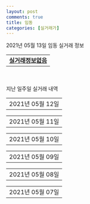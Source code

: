 ```yaml
---
layout: post
comments: true
title: 임동
categories: [실거래가]
---
```


2021년 05월 13일 임동 실거래 정보

<table>
  <tr>
    <td colspan="4" style="font-weight: bold;"><a href="https://search.naver.com/search.naver?query=실거래정보없음">실거래정보없음</a></td>
  </tr>
    
</table>
    
<div style="margin-top: 50px; margin-bottom: 13px">지난 일주일 실거래 내역</div>

  <table style="width: 100%; margin-bottom: 1px">
      <tr class="header">
        <td>2021년 05월 12일</td>
      </tr>
      <tr class="child" style="display: none">
        <td>
            
        <table>
          <tr>
            <td colspan="4" style="font-weight: bold;"><a href="https://search.naver.com/search.naver?query=한국아델리움2차">한국아델리움2차</a></td>
          </tr>

          <tr>
            <td>매매</td>
            <td>14층</td>
            <td>107.6685㎡</td>
            <td>계약일 2021-04-22</td>
          </tr>
          <tr>
            <td colspan="4">45,000<br>기존최고가 45,000</td>
          </tr>
    
        </table>
        <table style="margin-top: 5px">
          <tr>
            <td colspan="4" style="font-weight: bold;"><a href="https://search.naver.com/search.naver?query=금남로 중흥S-클래스&두산위브더제니스">금남로 중흥S-클래스&두산위브더제니스</a></td>
          </tr>
    
          <tr>
            <td>전매</td>
            <td>11층</td>
            <td>63.9938㎡</td>
            <td>계약일 2021-04-21</td>
          </tr>
          <tr>
            <td colspan="4">42,750</td>
          </tr>
    
          <tr>
            <td>전매</td>
            <td>24층</td>
            <td>63.9938㎡</td>
            <td>계약일 2021-04-21</td>
          </tr>
          <tr>
            <td colspan="4">40,150</td>
          </tr>
    
        </table>
        <table style="margin-top: 5px">
          <tr>
            <td colspan="4" style="font-weight: bold;"><a href="https://search.naver.com/search.naver?query=임동2 중흥S클래스 고운라피네">임동2 중흥S클래스 고운라피네</a></td>
          </tr>
    
          <tr>
            <td>전매</td>
            <td>13층</td>
            <td>84.9506㎡</td>
            <td>계약일 2021-05-05</td>
          </tr>
          <tr>
            <td colspan="4">55,590</td>
          </tr>
    
        </table>
    
        </td>
      </tr>
  </table>
    
  <table style="width: 100%; margin-bottom: 1px">
      <tr class="header">
        <td>2021년 05월 11일</td>
      </tr>
      <tr class="child" style="display: none">
        <td>
            
        <table>
          <tr>
            <td colspan="4" style="font-weight: bold;"><a href="https://search.naver.com/search.naver?query=임동2차국제미소래아파트">임동2차국제미소래아파트</a></td>
          </tr>

          <tr>
            <td>매매</td>
            <td>3층</td>
            <td>59.4918㎡</td>
            <td>계약일 2021-05-08</td>
          </tr>
          <tr>
            <td colspan="4">16,500<br>기존최고가 16,500</td>
          </tr>
    
        </table>
        <table style="margin-top: 5px">
          <tr>
            <td colspan="4" style="font-weight: bold;"><a href="https://search.naver.com/search.naver?query=한국아델리움2차">한국아델리움2차</a></td>
          </tr>
    
          <tr>
            <td>전세</td>
            <td>2층</td>
            <td>122.0664㎡</td>
            <td>계약일 2021-05-07</td>
          </tr>
          <tr>
            <td colspan="4">30,000</td>
          </tr>
    
        </table>
        <table style="margin-top: 5px">
          <tr>
            <td colspan="4" style="font-weight: bold;"><a href="https://search.naver.com/search.naver?query=금남로 중흥S-클래스&두산위브더제니스">금남로 중흥S-클래스&두산위브더제니스</a></td>
          </tr>
    
          <tr>
            <td>전매</td>
            <td>36층</td>
            <td>84.9366㎡</td>
            <td>계약일 2021-04-21</td>
          </tr>
          <tr>
            <td colspan="4">55,700</td>
          </tr>
    
          <tr>
            <td>전매</td>
            <td>38층</td>
            <td>84.9366㎡</td>
            <td>계약일 2021-05-01</td>
          </tr>
          <tr>
            <td colspan="4">55,700</td>
          </tr>
    
          <tr>
            <td>전매</td>
            <td>21층</td>
            <td>84.9366㎡</td>
            <td>계약일 2021-05-07</td>
          </tr>
          <tr>
            <td colspan="4">55,100</td>
          </tr>
    
          <tr>
            <td>전매</td>
            <td>20층</td>
            <td>84.9688㎡</td>
            <td>계약일 2021-05-06</td>
          </tr>
          <tr>
            <td colspan="4">54,900</td>
          </tr>
    
          <tr>
            <td>전매</td>
            <td>15층</td>
            <td>84.9688㎡</td>
            <td>계약일 2021-04-30</td>
          </tr>
          <tr>
            <td colspan="4">54,200</td>
          </tr>
    
          <tr>
            <td>전매</td>
            <td>39층</td>
            <td>84.9688㎡</td>
            <td>계약일 2021-05-03</td>
          </tr>
          <tr>
            <td colspan="4">53,300</td>
          </tr>
    
          <tr>
            <td>전매</td>
            <td>23층</td>
            <td>76.8231㎡</td>
            <td>계약일 2021-04-27</td>
          </tr>
          <tr>
            <td colspan="4">49,000</td>
          </tr>
    
          <tr>
            <td>전매</td>
            <td>37층</td>
            <td>76.8231㎡</td>
            <td>계약일 2021-04-24</td>
          </tr>
          <tr>
            <td colspan="4">47,800</td>
          </tr>
    
          <tr>
            <td>전매</td>
            <td>35층</td>
            <td>76.8231㎡</td>
            <td>계약일 2021-05-07</td>
          </tr>
          <tr>
            <td colspan="4">47,800</td>
          </tr>
    
          <tr>
            <td>전매</td>
            <td>3층</td>
            <td>63.9938㎡</td>
            <td>계약일 2021-04-27</td>
          </tr>
          <tr>
            <td colspan="4">37,650</td>
          </tr>
    
        </table>
        <table style="margin-top: 5px">
          <tr>
            <td colspan="4" style="font-weight: bold;"><a href="https://search.naver.com/search.naver?query=임동2 중흥S클래스 고운라피네">임동2 중흥S클래스 고운라피네</a></td>
          </tr>
    
          <tr>
            <td>전매</td>
            <td>10층</td>
            <td>84.9506㎡</td>
            <td>계약일 2021-05-08</td>
          </tr>
          <tr>
            <td colspan="4">54,890</td>
          </tr>
    
          <tr>
            <td>전매</td>
            <td>18층</td>
            <td>84.9506㎡</td>
            <td>계약일 2021-05-09</td>
          </tr>
          <tr>
            <td colspan="4">53,190</td>
          </tr>
    
          <tr>
            <td>전매</td>
            <td>3층</td>
            <td>84.9506㎡</td>
            <td>계약일 2021-05-05</td>
          </tr>
          <tr>
            <td colspan="4">50,500</td>
          </tr>
    
          <tr>
            <td>전매</td>
            <td>4층</td>
            <td>84.9506㎡</td>
            <td>계약일 2021-05-09</td>
          </tr>
          <tr>
            <td colspan="4">49,440</td>
          </tr>
    
          <tr>
            <td>전매</td>
            <td>19층</td>
            <td>84.9506㎡</td>
            <td>계약일 2021-05-03</td>
          </tr>
          <tr>
            <td colspan="4">46,690</td>
          </tr>
    
        </table>
    
        </td>
      </tr>
  </table>
    
  <table style="width: 100%; margin-bottom: 1px">
      <tr class="header">
        <td>2021년 05월 10일</td>
      </tr>
      <tr class="child" style="display: none">
        <td>
            
        <table>
          <tr>
            <td colspan="4" style="font-weight: bold;"><a href="https://search.naver.com/search.naver?query=실거래정보없음">실거래정보없음</a></td>
          </tr>

        </table>
    
        </td>
      </tr>
  </table>
    
  <table style="width: 100%; margin-bottom: 1px">
      <tr class="header">
        <td>2021년 05월 09일</td>
      </tr>
      <tr class="child" style="display: none">
        <td>
            
        <table>
          <tr>
            <td colspan="4" style="font-weight: bold;"><a href="https://search.naver.com/search.naver?query=실거래정보없음">실거래정보없음</a></td>
          </tr>

        </table>
    
        </td>
      </tr>
  </table>
    
  <table style="width: 100%; margin-bottom: 1px">
      <tr class="header">
        <td>2021년 05월 08일</td>
      </tr>
      <tr class="child" style="display: none">
        <td>
            
        <table>
          <tr>
            <td colspan="4" style="font-weight: bold;"><a href="https://search.naver.com/search.naver?query=서림마을 다사로움 1단지">서림마을 다사로움 1단지</a></td>
          </tr>

          <tr>
            <td>월세</td>
            <td>8층</td>
            <td>16.8045㎡</td>
            <td>계약일 2021-05-07</td>
          </tr>
          <tr>
            <td colspan="4">6 (2,202)</td>
          </tr>
    
        </table>
        <table style="margin-top: 5px">
          <tr>
            <td colspan="4" style="font-weight: bold;"><a href="https://search.naver.com/search.naver?query=서림마을 다사로움 2단지">서림마을 다사로움 2단지</a></td>
          </tr>
    
          <tr>
            <td>월세</td>
            <td>10층</td>
            <td>16.8045㎡</td>
            <td>계약일 2021-05-07</td>
          </tr>
          <tr>
            <td colspan="4">9 (1,620)</td>
          </tr>
    
        </table>
        <table style="margin-top: 5px">
          <tr>
            <td colspan="4" style="font-weight: bold;"><a href="https://search.naver.com/search.naver?query=금남로 중흥S-클래스&두산위브더제니스">금남로 중흥S-클래스&두산위브더제니스</a></td>
          </tr>
    
          <tr>
            <td>전매</td>
            <td>30층</td>
            <td>84.9688㎡</td>
            <td>계약일 2021-04-13</td>
          </tr>
          <tr>
            <td colspan="4">55,300</td>
          </tr>
    
          <tr>
            <td>전매</td>
            <td>39층</td>
            <td>84.9366㎡</td>
            <td>계약일 2021-04-13</td>
          </tr>
          <tr>
            <td colspan="4">55,200</td>
          </tr>
    
          <tr>
            <td>전매</td>
            <td>10층</td>
            <td>84.9688㎡</td>
            <td>계약일 2021-04-26</td>
          </tr>
          <tr>
            <td colspan="4">53,700</td>
          </tr>
    
          <tr>
            <td>전매</td>
            <td>27층</td>
            <td>76.8231㎡</td>
            <td>계약일 2021-04-24</td>
          </tr>
          <tr>
            <td colspan="4">49,600</td>
          </tr>
    
          <tr>
            <td>전매</td>
            <td>32층</td>
            <td>76.8231㎡</td>
            <td>계약일 2021-05-06</td>
          </tr>
          <tr>
            <td colspan="4">49,300</td>
          </tr>
    
          <tr>
            <td>전매</td>
            <td>15층</td>
            <td>76.8231㎡</td>
            <td>계약일 2021-05-06</td>
          </tr>
          <tr>
            <td colspan="4">48,100</td>
          </tr>
    
          <tr>
            <td>전매</td>
            <td>12층</td>
            <td>76.8231㎡</td>
            <td>계약일 2021-05-04</td>
          </tr>
          <tr>
            <td colspan="4">47,300</td>
          </tr>
    
          <tr>
            <td>전매</td>
            <td>23층</td>
            <td>59.787㎡</td>
            <td>계약일 2021-04-26</td>
          </tr>
          <tr>
            <td colspan="4">36,500</td>
          </tr>
    
          <tr>
            <td>전매</td>
            <td>6층</td>
            <td>59.9586㎡</td>
            <td>계약일 2021-04-27</td>
          </tr>
          <tr>
            <td colspan="4">35,800</td>
          </tr>
    
          <tr>
            <td>전매</td>
            <td>7층</td>
            <td>59.787㎡</td>
            <td>계약일 2021-04-22</td>
          </tr>
          <tr>
            <td colspan="4">35,600</td>
          </tr>
    
        </table>
    
        </td>
      </tr>
  </table>
    
  <table style="width: 100%; margin-bottom: 1px">
      <tr class="header">
        <td>2021년 05월 07일</td>
      </tr>
      <tr class="child" style="display: none">
        <td>
            
        <table>
          <tr>
            <td colspan="4" style="font-weight: bold;"><a href="https://search.naver.com/search.naver?query=금남로 중흥S-클래스&두산위브더제니스">금남로 중흥S-클래스&두산위브더제니스</a></td>
          </tr>

          <tr>
            <td>전매</td>
            <td>24층</td>
            <td>84.9366㎡</td>
            <td>계약일 2021-05-03</td>
          </tr>
          <tr>
            <td colspan="4">55,700</td>
          </tr>
    
          <tr>
            <td>전매</td>
            <td>7층</td>
            <td>84.9688㎡</td>
            <td>계약일 2021-05-04</td>
          </tr>
          <tr>
            <td colspan="4">54,400</td>
          </tr>
    
          <tr>
            <td>전매</td>
            <td>2층</td>
            <td>84.9688㎡</td>
            <td>계약일 2021-05-04</td>
          </tr>
          <tr>
            <td colspan="4">49,200</td>
          </tr>
    
          <tr>
            <td>전매</td>
            <td>33층</td>
            <td>76.8231㎡</td>
            <td>계약일 2021-04-22</td>
          </tr>
          <tr>
            <td colspan="4">48,600</td>
          </tr>
    
          <tr>
            <td>전매</td>
            <td>9층</td>
            <td>76.8231㎡</td>
            <td>계약일 2021-04-09</td>
          </tr>
          <tr>
            <td colspan="4">47,600</td>
          </tr>
    
        </table>
    
        </td>
      </tr>
  </table>
    


